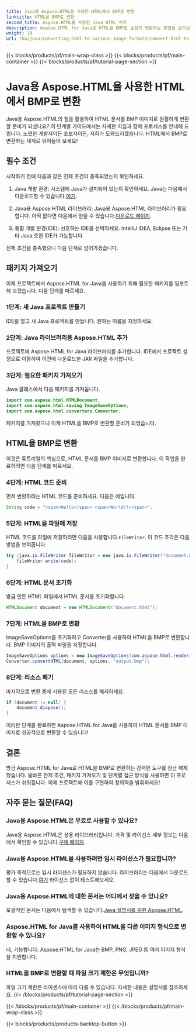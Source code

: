 ```yaml
---
title: Java용 Aspose.HTML을 사용한 HTML에서 BMP로 변환
linktitle: HTML을 BMP로 변환
second_title: Aspose.HTML을 사용한 Java HTML 처리
description: Aspose.HTML for Java로 HTML을 BMP로 손쉽게 변환하는 방법을 알아보세요. 전제 조건과 패키지 가져오기가 포함된 단계별 가이드입니다. 지금 알아보세요!
weight: 10
url: /ko/java/converting-html-to-various-image-formats/convert-html-to-bmp/
---
```


{{< blocks/products/pf/main-wrap-class >}}
{{< blocks/products/pf/main-container >}}
{{< blocks/products/pf/tutorial-page-section >}}

# Java용 Aspose.HTML을 사용한 HTML에서 BMP로 변환


Java용 Aspose.HTML의 힘을 활용하여 HTML 문서를 BMP 이미지로 원활하게 변환할 준비가 되셨나요? 이 단계별 가이드에서는 자세한 지침과 함께 프로세스를 안내해 드립니다. 노련한 개발자이든 초보자이든, 저희가 도와드리겠습니다. HTML에서 BMP로 변환하는 세계로 뛰어들어 보세요!

## 필수 조건

시작하기 전에 다음과 같은 전제 조건이 충족되었는지 확인하세요.

1.  Java 개발 환경: 시스템에 Java가 설치되어 있는지 확인하세요. Java는 다음에서 다운로드할 수 있습니다.[여기](https://www.java.com/download/).

2.  Java용 Aspose.HTML 라이브러리: Java용 Aspose.HTML 라이브러리가 필요합니다. 아직 없다면 다음에서 얻을 수 있습니다.[다운로드 페이지](https://releases.aspose.com/html/java/).

3. 통합 개발 환경(IDE): 선호하는 IDE를 선택하세요. IntelliJ IDEA, Eclipse 또는 기타 Java 호환 IDE가 가능합니다.

전제 조건을 충족했으니 다음 단계로 넘어가겠습니다.

## 패키지 가져오기

이제 프로젝트에서 Aspose.HTML for Java를 사용하기 위해 필요한 패키지를 임포트해 보겠습니다. 다음 단계를 따르세요.

### 1단계: 새 Java 프로젝트 만들기

IDE를 열고 새 Java 프로젝트를 만듭니다. 원하는 이름을 지정하세요.

### 2단계: Java 라이브러리용 Aspose.HTML 추가

프로젝트에 Aspose.HTML for Java 라이브러리를 추가합니다. IDE에서 프로젝트 설정으로 이동하여 이전에 다운로드한 JAR 파일을 추가합니다.

### 3단계: 필요한 패키지 가져오기

Java 클래스에서 다음 패키지를 가져옵니다.

```java
import com.aspose.html.HTMLDocument;
import com.aspose.html.saving.ImageSaveOptions;
import com.aspose.html.converters.Converter;
```

패키지를 가져왔으니 이제 HTML을 BMP로 변환할 준비가 되었습니다.

## HTML을 BMP로 변환

이것은 튜토리얼의 핵심으로, HTML 문서를 BMP 이미지로 변환합니다. 이 작업을 완료하려면 다음 단계를 따르세요.

### 4단계: HTML 코드 준비

먼저 변환하려는 HTML 코드를 준비하세요. 다음은 예입니다.

```java
String code = "<span>Hello</span> <span>World!!</span>";
```

### 5단계: HTML을 파일에 저장

HTML 코드를 파일에 저장하려면 다음을 사용합니다.`FileWriter`. 이 코드 조각은 다음 방법을 보여줍니다.

```java
try (java.io.FileWriter fileWriter = new java.io.FileWriter("document.html")) {
    fileWriter.write(code);
}
```

### 6단계: HTML 문서 초기화

방금 만든 HTML 파일에서 HTML 문서를 초기화합니다.

```java
HTMLDocument document = new HTMLDocument("document.html");
```

### 7단계: HTML을 BMP로 변환

ImageSaveOptions를 초기화하고 Converter를 사용하여 HTML을 BMP로 변환합니다. BMP 이미지의 출력 파일을 지정합니다.

```java
ImageSaveOptions options = new ImageSaveOptions(com.aspose.html.rendering.image.ImageFormat.Bmp);
Converter.convertHTML(document, options, "output.bmp");
```

### 8단계: 리소스 폐기

마지막으로 변환 중에 사용된 모든 리소스를 해제하세요.

```java
if (document != null) {
    document.dispose();
}
```

이러한 단계를 완료하면 Aspose.HTML for Java를 사용하여 HTML 문서를 BMP 이미지로 성공적으로 변환할 수 있습니다!

## 결론

방금 Aspose.HTML for Java로 HTML을 BMP로 변환하는 강력한 도구를 잠금 해제했습니다. 올바른 전제 조건, 패키지 가져오기 및 단계별 접근 방식을 사용하면 이 프로세스가 쉬워집니다. 이제 프로젝트에 이를 구현하여 창의력을 발휘하세요!

## 자주 묻는 질문(FAQ)

### Java용 Aspose.HTML은 무료로 사용할 수 있나요?
 Java용 Aspose.HTML은 상용 라이브러리입니다. 가격 및 라이선스 세부 정보는 다음에서 확인할 수 있습니다.[구매 페이지](https://purchase.aspose.com/buy).

### Java용 Aspose.HTML을 사용하려면 임시 라이선스가 필요합니까?
 평가 목적으로는 임시 라이센스가 필요하지 않습니다. 라이브러리는 다음에서 다운로드할 수 있습니다.[여기](https://releases.aspose.com/) 라이선스 없이 테스트해보세요.

### Java용 Aspose.HTML에 대한 문서는 어디에서 찾을 수 있나요?
 포괄적인 문서는 다음에서 탐색할 수 있습니다.[Java 설명서를 위한 Aspose.HTML](https://reference.aspose.com/html/java/).

### Aspose.HTML for Java를 사용하여 HTML을 다른 이미지 형식으로 변환할 수 있나요?
네, 가능합니다. Aspose.HTML for Java는 BMP, PNG, JPEG 등 여러 이미지 형식을 지원합니다.

### HTML을 BMP로 변환할 때 파일 크기 제한은 무엇입니까?
파일 크기 제한은 라이센스에 따라 다를 수 있습니다. 자세한 내용은 설명서를 참조하세요.
{{< /blocks/products/pf/tutorial-page-section >}}

{{< /blocks/products/pf/main-container >}}
{{< /blocks/products/pf/main-wrap-class >}}

{{< blocks/products/products-backtop-button >}}
